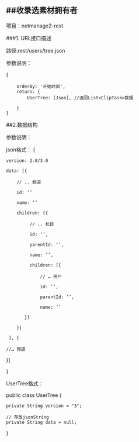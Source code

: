 ##收录选素材拥有者
---

<div class="notice">
项目：netmanage2-rest

</div>

###1. URL接口描述

路径:rest/users/tree.json


参数说明：

{

		orderBy: '开始时间',
		return: {
			UserTree: [Json], //返回List<ClipTask>数据
			
		}
	}	


##2.数据结构 




参数说明：

json格式：
  {

    version: 2.0/3.0

    data: [{ 

        // .. 频道

        id: ‘’

        name: ‘’

        children: [{

             // .. 栏目

             id: ‘’,

             parentId: ‘’,

             name: ‘’,

             children: [{

                 // … 用户

                 id: ‘’,

                 parentId: ‘’,

                 name: ‘’

           }]

        }]

     }, {

    //… 频道

   }] 

}

UserTree格式： 

public class UserTree {
	
	private String version = "3";
	
	// 存放jsonString
	private String data = null;
}
